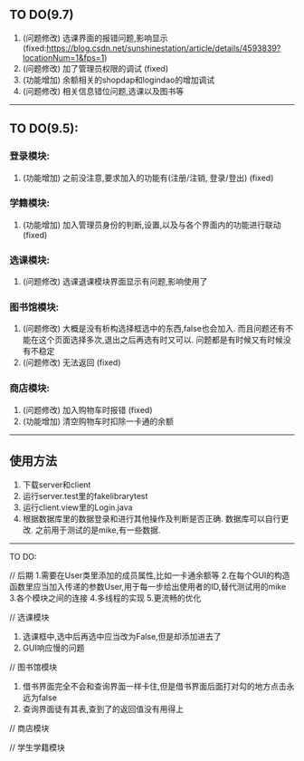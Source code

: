 ## TO DO(9.7)

1. (问题修改) 选课界面的报错问题,影响显示 (fixed:https://blog.csdn.net/sunshinestation/article/details/4593839?locationNum=1&fps=1)
2. (问题修改) 加了管理员权限的调试 (fixed)
3. (功能增加) 余额相关的shopdap和logindao的增加调试
4. (问题修改) 相关信息错位问题,选课以及图书等



------

## TO DO(9.5):

### 登录模块:
1. (功能增加) 之前没注意,要求加入的功能有(注册/注销, 登录/登出) (fixed)

### 学籍模块: 
1. (功能增加) 加入管理员身份的判断,设置,以及与各个界面内的功能进行联动 (fixed)

### 选课模块:
1. (问题修改) 选课退课模块界面显示有问题,影响使用了

### 图书馆模块:
1. (问题修改) 大概是没有析构选择框选中的东西,false也会加入. 而且问题还有不能在这个页面选择多次,退出之后再选有时又可以. 问题都是有时候又有时候没有不稳定
2. (问题修改) 无法返回 (fixed)

### 商店模块:
1. (问题修改) 加入购物车时报错 (fixed)
2. (功能增加) 清空购物车时扣除一卡通的余额
------

## 使用方法

1. 下载server和client
2. 运行server.test里的fakelibrarytest
3. 运行client.view里的Login.java
4. 根据数据库里的数据登录和进行其他操作及判断是否正确. 数据库可以自行更改. 之前用于测试的是mike,有一些数据.



------

TO DO:

// 后期
1.需要在User类里添加的成员属性,比如一卡通余额等
2.在每个GUI的构造函数里应当加入传递的参数User,用于每一步给出使用者的ID,替代测试用的mike
3.各个模块之间的连接
4.多线程的实现
5.更流畅的优化

// 选课模块
1. 选课框中,选中后再选中应当改为False,但是却添加进去了
2. GUI响应慢的问题

// 图书馆模块
1. 借书界面完全不会和查询界面一样卡住,但是借书界面后面打对勾的地方点击永远为false
2. 查询界面徒有其表,查到了的返回值没有用得上

// 商店模块

// 学生学籍模块
